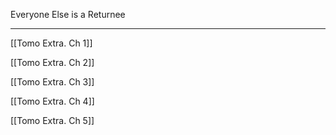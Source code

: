 
Everyone Else is a Returnee

---

[[Tomo Extra. Ch 1]]

[[Tomo Extra. Ch 2]]

[[Tomo Extra. Ch 3]]

[[Tomo Extra. Ch 4]]

[[Tomo Extra. Ch 5]]
